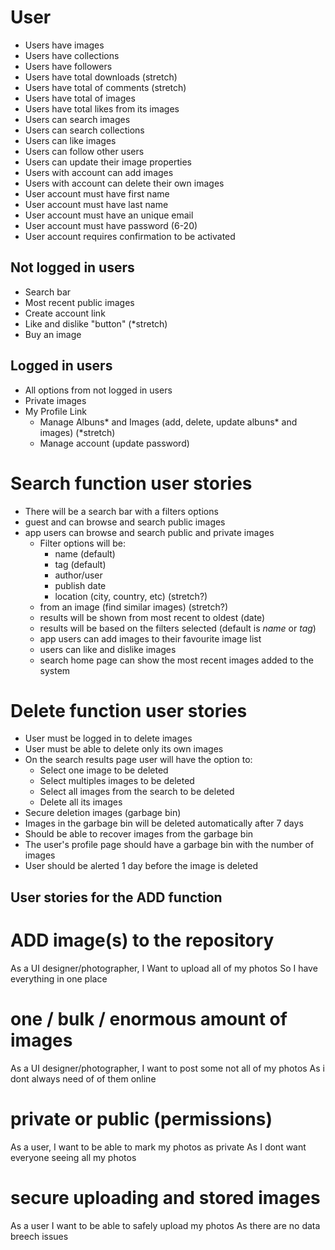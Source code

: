 # User 

* Users have images
* Users have collections
* Users have followers
* Users have total downloads (stretch)
* Users have total of comments (stretch)
* Users have total of images
* Users have total likes from its images
* Users can search images
* Users can search collections
* Users can like images
* Users can follow other users
* Users can update their image properties
* Users with account can add images
* Users with account can delete their own images
* User account must have first name
* User account must have last name
* User account must have an unique email
* User account must have password (6-20)
* User account requires confirmation to be activated

## Not logged in users

* Search bar
* Most recent public images
* Create account link
* Like and dislike "button" (*stretch)
* Buy an image

## Logged in users

* All options from not logged in users
* Private images
* My Profile Link
  * Manage Albuns* and Images (add, delete, update albuns* and images) (*stretch)
  * Manage account (update password)


# Search function user stories

  * There will be a search bar with a filters options
  * guest and can browse and search public images
  * app users can browse and search public and private images
    * Filter options will be:
      * name (default)
      * tag (default)
      * author/user
      * publish date
      * location (city, country, etc) (stretch?)
    * from an image (find similar images) (stretch?)
    * results will be shown from most recent to oldest (date)
    * results will be based on the filters selected (default is *name* or *tag*)
    * app users can add images to their favourite image list
    * users can like and dislike images
    * search home page can show the most recent images added to the system

# Delete function user stories

* User must be logged in to delete images
* User must be able to delete only its own images
* On the search results page user will have the option to:
  * Select one image to be deleted
  * Select multiples images to be deleted
  * Select all images from the search to be deleted
  * Delete all its images
* Secure deletion images (garbage bin)
* Images in the garbage bin will be deleted automatically after 7 days
* Should be able to recover images from the garbage bin
* The user's profile page should have a garbage bin with the number of images
* User should be alerted 1 day before the image is deleted

## User stories for the ADD function

# ADD image(s) to the repository

As a UI designer/photographer, 
I Want to upload all of my photos
So I have everything in one place


# one / bulk / enormous amount of images

As a UI designer/photographer, 
I want to post some not all of my photos
As i dont always need of of them online



# private or public (permissions)

As a user, 
I want to be able to mark my photos as private
As I dont want everyone seeing all my photos


# secure uploading and stored images

As a user
I want to be able to safely upload my photos
As there are no data breech issues
